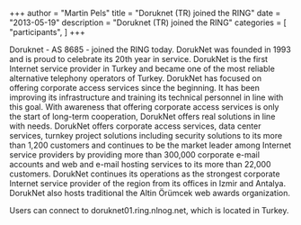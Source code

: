 +++
author = "Martin Pels"
title = "Doruknet (TR) joined the RING"
date = "2013-05-19"
description = "Doruknet (TR) joined the RING"
categories = [
    "participants",
]
+++

Doruknet - AS 8685 - joined the RING today. DorukNet was founded in 1993 and is proud to celebrate its 20th year in service. DorukNet is the first Internet service provider in Turkey and became one of the most reliable alternative telephony operators of Turkey. DorukNet has focused on offering corporate access services since the beginning. It has been improving its infrastructure and training its technical personnel in line with this goal. With awareness that offering corporate access services is only the start of long-term cooperation, DorukNet offers real solutions in line with needs. DorukNet offers corporate access services, data center services, turnkey project solutions including security solutions to its more than 1,200 customers and continues to be the market leader among Internet service providers by providing more than 300,000 corporate e-mail accounts and web and e-mail hosting services to its more than 22,000 customers. DorukNet continues its operations as the strongest corporate Internet service provider of the region from its offices in Izmir and Antalya. DorukNet also hosts traditional the Altin &#214;r&#252;mcek web awards organization.

Users can connect to doruknet01.ring.nlnog.net, which is located in Turkey.

